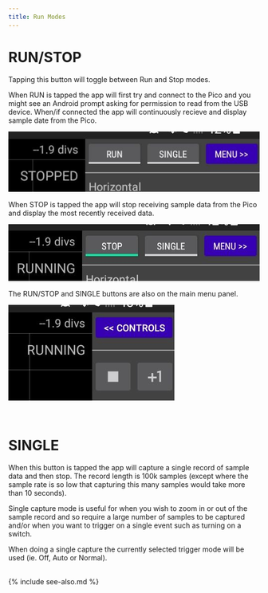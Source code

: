 ```yaml
---
title: Run Modes
---
```


# RUN/STOP

Tapping this button will toggle between Run and Stop modes.

When RUN is tapped the app will first try and connect to the Pico and you might see
an Android prompt asking for permission to read from the USB device. When/if connected the app will continuously recieve and display sample
date from the Pico.

![stopped](images/stopped.jpg)

When STOP is tapped the app will stop receiving sample data from the Pico and display the most recently received data.

![running](images/running.jpg)

The RUN/STOP and SINGLE buttons are also on the main menu panel.

![run-stop-on-main-menu](images/run-buttons-on-main-menu.jpg)

<br>

# SINGLE

When this button is tapped the app will capture a single record of sample data and then stop. The record length is 100k samples (except where the
sample rate is so low that capturing this many samples would take more than 10 seconds).    

Single capture mode is useful for when you wish to zoom in or out of the sample record and so require a large number of samples to be captured and/or
when you want to trigger on a single event such as turning on a switch.

When doing a single capture the currently selected trigger mode will be used (ie. Off, Auto or Normal). 

<br>
{% include see-also.md %}
